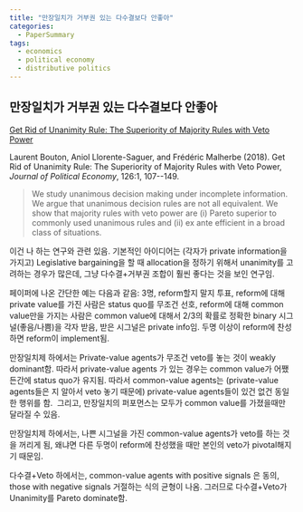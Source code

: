 ```yaml
---
title: "만장일치가 거부권 있는 다수결보다 안좋아"
categories:
  - PaperSummary
tags:
  - economics
  - political economy
  - distributive politics
---
```


## 만장일치가 거부권 있는 다수결보다 안좋아

[Get Rid of Unanimity Rule: The Superiority of Majority Rules with Veto Power](https://www.journals.uchicago.edu/doi/abs/10.1086/695477)

Laurent Bouton, Aniol Llorente-Saguer, and Frédéric Malherbe (2018). Get Rid of Unanimity Rule: The Superiority of Majority Rules with Veto Power, _Journal of Political Economy_, 126:1, 107--149.

> We study unanimous decision making under incomplete information. We argue that unanimous decision rules are not all equivalent. We show that majority rules with veto power are (i) Pareto superior to commonly used unanimous rules and (ii) ex ante efficient in a broad class of situations.

이건 나 하는 연구와 관련 있음. 기본적인 아이디어는 (각자가 private information을 가지고) Legislative bargaining을 할 때 allocation을 정하기 위해서 unanimity를 고려하는 경우가 많은데, 그냥 다수결+거부권 조합이 훨씬 좋다는 것을 보인 연구임.

페이퍼에 나온 간단한 예는 다음과 같음: 3명, reform할지 말지 투표, reform에 대해 private value를 가진 사람은 status quo를 무조건 선호, reform에 대해 common value만을 가지는 사람은 common value에 대해서 2/3의 확률로 정확한 binary 시그널(좋음/나쁨)을 각자 받음, 받은 시그널은 private info임. 두명 이상이 reform에 찬성하면 reform이 implement됨.

만장일치제 하에서는 Private-value agents가 무조건 veto를 놓는 것이 weakly dominant함. 따라서 private-value agents 가 있는 경우는 common value가 어쨌든간에 status quo가 유지됨. 따라서 common-value agents는 (private-value agents들은 지 알아서 veto 놓기 때문에) private-value agents들이 있건 없건 동일한 행위를 함.  그리고, 만장일치의 퍼포먼스는 모두가 common value를 가졌을때만 달라질 수 있음.

만장일치제 하에서는, 나쁜 시그널을 가진 common-value agents가 veto를 하는 것을 꺼리게 됨, 왜냐면 다른 두명이 reform에 찬성했을 때만 본인의 veto가 pivotal해지기 때문임.

다수결+Veto 하에서는, common-value agents with positive signals 은 동의, those with negative signals 거절하는 식의 균형이 나옴. 그러므로 다수결+Veto가 Unanimity를 Pareto dominate함.
